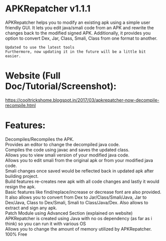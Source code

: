 # APKRepatcher v1.1.1

APKRepatcher helps you to modify an existing apk using a simple user friendly GUI. It lets you edit java/smali code from an APK and rewrite the changes back to the modified signed APK. Additionally, it provides you option to convert Dex, Jar, Class, Smali, Class from one format to another.

```
Updated to use the latest tools
Furthermore, now updating it in the future will be a little bit easier.
```

# Website (Full Doc/Tutorial/Screenshot):
https://cooltrickshome.blogspot.in/2017/03/apkrepatcher-now-decompile-recompile.html

# Features:
Decompiles/Recompiles the APK. <br/>
Provides an editor to change the decompiled java code. <br/>
Compiles the code using javac and saves the updated class. <br/>
Allows you to view smali version of your modified java code. <br/>
Allows you to edit smali from the original apk or from your modified java code. <br/>
Smali changes once saved would be reflected back in updated apk after building project. <br/>
Build features re-creates new apk with all code changes and lastly it would resign the apk. <br/>
Basic features like find/replace/increase or decrease font are also provided. <br/>
It also allows you to convert from Dex to Jar/Class/Smali/Java, Jar to Dex/Java, Class to Dex/Smali, Smali to Class/Java/Dex. Also allows to extract and sign any apk. <br/>
Patch Module using Advanced Section (explained on website) <br/>
APKRepatcher is created using Java with no os dependency (as far as i think) so you can run it with various OS <br/>
Allows you to change the amount of memory utilized by APKRepatcher. <br/>
100% Free 